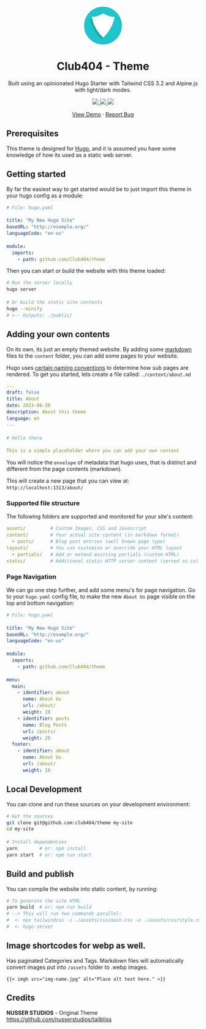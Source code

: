 <p align="center" style="padding-top:20px">
 <img width="100px" src="static/images/logo.svg" align="center" alt="GitHub Readme Stats" />
 <h1 align="center">Club404 - Theme</h1>
 <p align="center">Built using an opinionated Hugo Starter with Tailwind CSS 3.2 and Alpine.js with light/dark modes.</p>
</p>
  <p align="center">    
    <a href="https://gohugo.io/">
      <img src="https://img.shields.io/badge/Hugo%20-0.105.0%20-gray.svg?colorA=c9177e&colorB=FF4088&style=for-the-badge"/>
    </a>
    <a href="https://tailwindcss.com/">
      <img src="https://img.shields.io/badge/TailwindCSS%20-V3-gray.svg?colorA=0284c7&colorB=38bdf8&style=for-the-badge"/>
    </a>
    <a href="https://alpinejs.dev/">
      <img src="https://img.shields.io/badge/Alpine.js%20-V3-gray.svg?colorA=68a5af&colorB=77c1d2&style=for-the-badge"/>
    </a>
  </p>

  <p align="center">
    <a href="https://club404.io">View Demo</a>
    ·
    <a href="https://github.com/Club404/website/issues">Report Bug</a>
  </p>
</p>

## Prerequisites

This theme is designed for [Hugo](https://gohugo.io/), and it is assumed you have some knowledge of how its used as a static web server.

## Getting started

By far the easiest way to get started would be to just import this theme in your hugo config as a module:

```yaml
# File: hugo.yaml

title: "My New Hugo Site"
baseURL: "http://example.org/"
languageCode: "en-us"

module:
  imports:
    - path: github.com/Club404/theme

```

Then you can start or build the website with this theme loaded:

```bash
# Run the server locally
hugo server

# Or build the static site contents
hugo --minify
# <-- Outputs: ./public/
```

## Adding your own contents

On its own, its just an empty themed website. By adding some [markdown](https://www.markdownguide.org/cheat-sheet/) files to the `content` folder, you can add some pages to your website.

Hugo uses [certain naming conventions](https://gohugo.io/content-management/organization/) to determine how sub pages are rendered. To get you started, lets create a file called: `./content/about.md`

```yaml
---
draft: false
title: About
date: 2023-06-30
description: About this theme
language: en
---

# Hello there

This is a simple placeholder where you can add your own content
```

You will notice the `envelope` of metadata that hugo uses, that is distinct and different from the page contents (markdown).

This will create a new page that you can view at: `http://localhost:1313/about/`

### Supported file structure

The following folders are supported and monitored for your site's content:
```yaml
assets/         # Custom Images, CSS and Javescript
content/        # Your actual site content (in markdown format)
  + posts/      # Blog post entries (well known page type)
layouts/        # You can customise or override your HTML layout
  + partials/   # Add or extend existing partials (custom HTML)
static/         # Additional static HTTP server content (served as-is)
```

### Page Navigation

We can go one step further, and add some menu's for page navigation. Go to your `hugo.yaml` config file, to make the new `About Us` page visible on the top and bottom navigation:

```yaml
# File: hugo.yaml

title: "My New Hugo Site"
baseURL: "http://example.org/"
languageCode: "en-us"

module:
  imports:
    - path: github.com/Club404/theme

menu:
  main:    
    - identifier: about
      name: About Us
      url: /about/
      weight: 10
    - identifier: posts
      name: Blog Posts
      url: /posts/
      weight: 20
  footer:
    - identifier: about
      name: About Us
      url: /about/
      weight: 10
```




## Local Development

You can clone and run these sources on your development environment:

```bash
# Get the sources
git clone git@github.com:club404/theme my-site
cd my-site

# Install dependencies
yarn        # or: npm install
yarn start  # or: npm run start
```

## Build and publish

You can compile the website into static content, by running:

```bash
# To generate the site HTML
yarn build  # or: npm run build
# --> This will run two commands parallel:
#  <- npx tailwindcss -i ./assets/css/main.css -o ./assets/css/style.css --watch
#  <- hugo server
```

## Image shortcodes for webp as well.

Has paginated Categories and Tags. Markdown files will automatically convert images put into `/assets` folder to .webp images.

```
{{< imgh src="img-name.jpg" alt="Place alt text here." >}}
```

## Credits

**NUSSER STUDIOS** - Original Theme
https://github.com/nusserstudios/tailbliss


